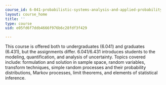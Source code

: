 ```yaml
---
course_id: 6-041-probabilistic-systems-analysis-and-applied-probability-spring-2006
layout: course_home
title: ''
type: course
uid: e05fd6f7ddb4666f976b6c28fdf3f429

---
```

This course is offered both to undergraduates (6.041) and graduates (6.431), but the assignments differ. 6.041/6.431 introduces students to the modeling, quantification, and analysis of uncertainty. Topics covered include: formulation and solution in sample space, random variables, transform techniques, simple random processes and their probability distributions, Markov processes, limit theorems, and elements of statistical inference.
